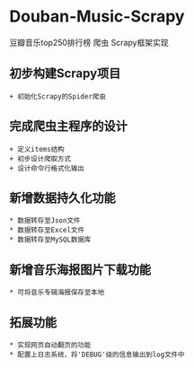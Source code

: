 # Douban-Music-Scrapy
豆瓣音乐top250排行榜 爬虫 Scrapy框架实现

## 初步构建Scrapy项目
	+ 初始化Scrapy的Spider爬虫
	
## 完成爬虫主程序的设计
	+ 定义items结构
	+ 初步设计爬取方式
	+ 设计命令行格式化输出

## 新增数据持久化功能
	* 数据转存至Json文件
	* 数据转存至Excel文件
	* 数据转存至MySQL数据库

## 新增音乐海报图片下载功能
	* 可将音乐专辑海报保存至本地
	
## 拓展功能
	* 实现网页自动翻页的功能
	* 配置上日志系统，将'DEBUG'级的信息输出到log文件中
